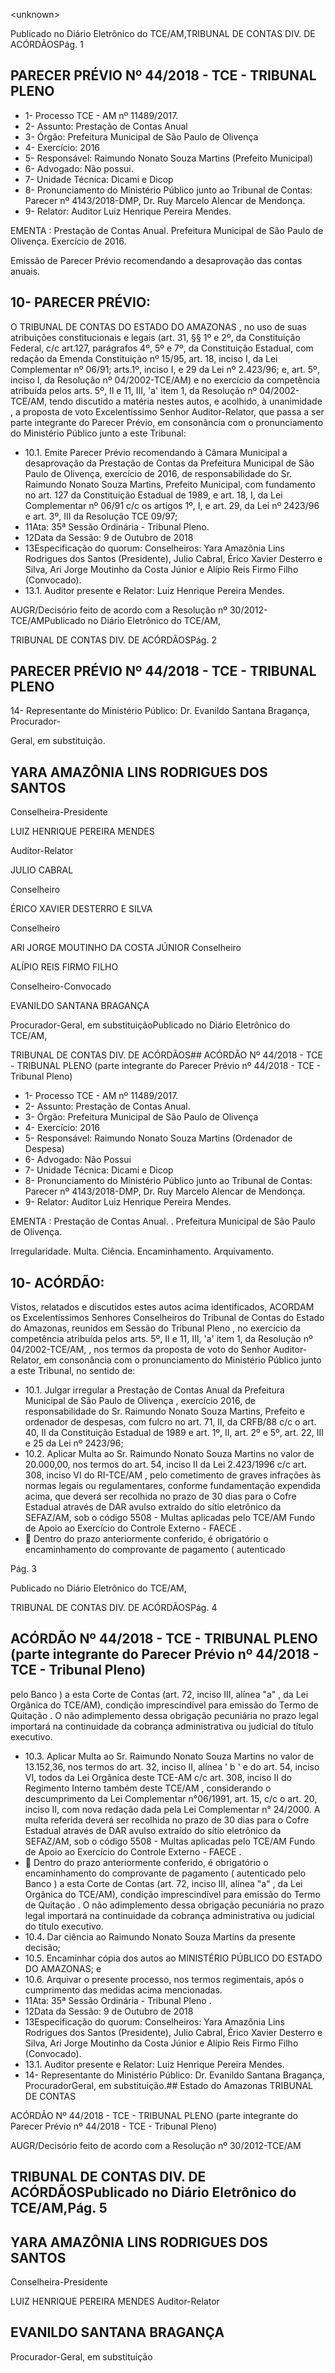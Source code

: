 &lt;unknown&gt;

Publicado  no  Diário Eletrônico do TCE/AM,TRIBUNAL DE CONTAS DIV. DE  ACÓRDÃOSPág. 1

## PARECER PRÉVIO Nº 44/2018 - TCE - TRIBUNAL PLENO

- 1- Processo TCE - AM nº 11489/2017.
- 2- Assunto: Prestação de Contas Anual
- 3- Órgão: Prefeitura Municipal de São Paulo de Olivença
- 4- Exercício: 2016
- 5- Responsável: Raimundo Nonato Souza Martins (Prefeito Municipal)
- 6- Advogado: Não possui.
- 7- Unidade Técnica: Dicami e Dicop
- 8- Pronunciamento  do Ministério  Público  junto  ao Tribunal  de Contas: Parecer  nº 4143/2018-DMP,  Dr. Ruy Marcelo Alencar de Mendonça.
- 9- Relator: Auditor Luiz Henrique Pereira Mendes.

EMENTA : Prestação  de  Contas  Anual.  Prefeitura Municipal  de  São  Paulo  de  Olivença.  Exercício  de 2016.

Emissão de Parecer Prévio recomendando a desaprovação das contas anuais.

## 10-  PARECER PRÉVIO:

O  TRIBUNAL  DE  CONTAS  DO  ESTADO  DO  AMAZONAS ,  no  uso  de  suas atribuições  constitucionais  e  legais  (art.  31,  §§  1º  e  2º,  da  Constituição  Federal,  c/c art.127,  parágrafos  4º,  5º  e  7º,  da  Constituição  Estadual,  com  redação  da  Emenda Constituição nº 15/95, art. 18, inciso I, da Lei Complementar nº 06/91; arts.1º, inciso I, e 29  da  Lei  nº  2.423/96;  e,  art.  5º,  inciso  I,  da  Resolução  nº  04/2002-TCE/AM)  e  no exercício da competência atribuída pelos arts. 5º, II e 11, III, 'a' item 1, da Resolução nº 04/2002-TCE/AM, tendo discutido a matéria nestes autos, e acolhido, à unanimidade , a proposta  de  voto Excelentíssimo  Senhor  Auditor-Relator, que  passa  a  ser  parte integrante  do  Parecer  Prévio, em  consonância com  o  pronunciamento  do  Ministério Público junto a este Tribunal:

- 10.1. Emite Parecer Prévio recomendando à Câmara Municipal a desaprovação da Prestação de Contas da Prefeitura Municipal de São Paulo  de  Olivença,  exercício  de  2016,  de  responsabilidade  do Sr. Raimundo Nonato Souza  Martins, Prefeito  Municipal, com fundamento no  art.  127  da  Constituição  Estadual  de  1989,  e  art.  18,  I,  da  Lei Complementar nº 06/91 c/c os artigos 1º, I, e art. 29, da Lei nº 2423/96 e art. 3º, III da Resolução TCE 09/97;
- 11Ata: 35ª Sessão Ordinária - Tribunal Pleno.
- 12Data da Sessão: 9 de Outubro de 2018
- 13Especificação  do  quorum: Conselheiros: Yara  Amazônia  Lins  Rodrigues  dos Santos (Presidente), Julio Cabral, Érico Xavier Desterro e Silva, Ari Jorge Moutinho da Costa Júnior e Alípio Reis Firmo Filho (Convocado).
- 13.1. Auditor presente e Relator: Luiz Henrique Pereira Mendes.

AUGR/Decisório feito de acordo com a Resolução nº 30/2012-TCE/AMPublicado  no  Diário Eletrônico do TCE/AM,

TRIBUNAL DE CONTAS DIV. DE  ACÓRDÃOSPág. 2

## PARECER PRÉVIO Nº 44/2018 - TCE - TRIBUNAL PLENO

14-  Representante do Ministério Público: Dr. Evanildo Santana Bragança, Procurador-

Geral, em substituição.

## YARA AMAZÔNIA LINS RODRIGUES DOS SANTOS

Conselheira-Presidente

LUIZ HENRIQUE PEREIRA MENDES

Auditor-Relator

JULIO CABRAL

Conselheiro

ÉRICO XAVIER DESTERRO E SILVA

Conselheiro

ARI JORGE MOUTINHO DA COSTA JÚNIOR Conselheiro

ALÍPIO REIS FIRMO FILHO

Conselheiro-Convocado

EVANILDO SANTANA BRAGANÇA

Procurador-Geral, em substituiçãoPublicado  no  Diário Eletrônico do TCE/AM,

TRIBUNAL DE CONTAS DIV. DE  ACÓRDÃOS## ACÓRDÃO Nº 44/2018 - TCE - TRIBUNAL PLENO (parte integrante do Parecer Prévio nº 44/2018 - TCE - Tribunal Pleno)

- 1- Processo TCE - AM nº 11489/2017.
- 2- Assunto: Prestação de Contas Anual.
- 3- Órgão: Prefeitura Municipal de São Paulo de Olivença
- 4- Exercício: 2016
- 5- Responsável: Raimundo Nonato Souza Martins (Ordenador de Despesa)
- 6- Advogado: Não Possui
- 7- Unidade Técnica: Dicami e Dicop
- 8- Pronunciamento  do Ministério  Público  junto  ao Tribunal  de Contas: Parecer  nº 4143/2018-DMP,  Dr. Ruy Marcelo Alencar de Mendonça.
- 9- Relator: Auditor Luiz Henrique Pereira Mendes.

EMENTA :  Prestação  de  Contas  Anual.  .  Prefeitura Municipal de São Paulo de Olivença.

Irregularidade. Multa. Ciência. Encaminhamento. Arquivamento.

## 10-  ACÓRDÃO:

Vistos, relatados e discutidos estes autos acima identificados, ACORDAM os Excelentíssimos Senhores Conselheiros do Tribunal de Contas do Estado do Amazonas, reunidos em Sessão do Tribunal Pleno , no exercício da competência atribuída pelos arts. 5º, II  e 11,  III, 'a' item 1, da Resolução nº 04/2002-TCE/AM, , nos termos da proposta de voto do  Senhor Auditor-Relator, em consonância com o pronunciamento do Ministério Público junto a este Tribunal, no sentido de:

- 10.1. Julgar irregular a Prestação de Contas Anual da Prefeitura Municipal de São Paulo de Olivença , exercício 2016, de responsabilidade do Sr. Raimundo  Nonato  Souza  Martins,  Prefeito  e  ordenador  de  despesas, com fulcro no art. 71, II, da CRFB/88 c/c o art. 40,  II da Constituição Estadual de  1989 e art. 1º,  II, art. 2º e 5º, art. 22,  III e 25 da Lei nº 2423/96;
- 10.2.  Aplicar  Multa ao  Sr.  Raimundo  Nonato  Souza  Martins  no  valor  de 20.000,00, nos termos do art.  54,  inciso II da Lei 2.423/1996 c/c art. 308, inciso VI do RI-TCE/AM , pelo cometimento de graves infrações às normas legais ou regulamentares, conforme fundamentação expendida acima,  que  deverá  ser  recolhida  no  prazo  de  30  dias  para  o  Cofre Estadual através de DAR  avulso extraído do sítio eletrônico da SEFAZ/AM,  sob  o código  5508  -  Multas  aplicadas  pelo  TCE/AM  Fundo de Apoio ao Exercício do Controle Externo - FAECE .
-  Dentro do prazo anteriormente conferido, é obrigatório o encaminhamento  do  comprovante  de  pagamento  ( autenticado

Pág. 3

Publicado  no  Diário Eletrônico do TCE/AM,

TRIBUNAL DE CONTAS DIV. DE  ACÓRDÃOSPág. 4

## ACÓRDÃO Nº 44/2018 - TCE - TRIBUNAL PLENO (parte integrante do Parecer Prévio nº 44/2018 - TCE - Tribunal Pleno)

pelo Banco ) a esta Corte de Contas (art. 72, inciso III, alínea "a" , da  Lei  Orgânica  do  TCE/AM),  condição  imprescindível  para emissão  do Termo  de  Quitação .  O  não  adimplemento  dessa obrigação pecuniária no prazo legal importará na continuidade da cobrança administrativa ou judicial do título executivo.

- 10.3.  Aplicar  Multa ao  Sr.  Raimundo  Nonato  Souza  Martins  no  valor  de 13.152,36,  nos  termos  do art.  32,  inciso  II,  alínea  ' b '  e  do  art.  54, inciso VI, todos da Lei Orgânica deste TCE-AM c/c art. 308, inciso II do Regimento  Interno também  deste  TCE/AM , considerando o descumprimento da Lei Complementar n°06/1991, art. 15, c/c o art. 20, inciso II, com nova redação dada pela Lei Complementar n° 24/2000. A multa  referida  deverá  ser  recolhida  no  prazo  de  30  dias  para  o  Cofre Estadual através de DAR  avulso extraído do sítio eletrônico da SEFAZ/AM,  sob  o código  5508  -  Multas  aplicadas  pelo  TCE/AM  Fundo de Apoio ao Exercício do Controle Externo - FAECE .
-  Dentro do prazo anteriormente conferido, é obrigatório o encaminhamento  do  comprovante  de  pagamento  ( autenticado pelo Banco ) a esta Corte de Contas (art. 72, inciso III, alínea "a" , da  Lei  Orgânica  do  TCE/AM),  condição  imprescindível  para emissão  do Termo  de  Quitação .  O  não  adimplemento  dessa obrigação pecuniária no prazo legal importará na continuidade da cobrança administrativa ou judicial do título executivo.
- 10.4. Dar ciência ao Raimundo Nonato Souza Martins da presente decisão;
- 10.5. Encaminhar cópia dos autos ao MINISTÉRIO PÚBLICO DO ESTADO DO AMAZONAS; e
- 10.6. Arquivar o presente processo, nos termos regimentais, após o cumprimento das medidas acima mencionadas.
- 11Ata: 35ª Sessão Ordinária - Tribunal Pleno .
- 12Data da Sessão: 9 de Outubro de 2018
- 13Especificação  do  quorum: Conselheiros: Yara  Amazônia  Lins  Rodrigues  dos Santos (Presidente), Julio Cabral, Érico Xavier Desterro e Silva, Ari Jorge Moutinho da Costa Júnior e Alípio Reis Firmo Filho (Convocado).
- 13.1. Auditor presente e Relator: Luiz Henrique Pereira Mendes.
- 14-  Representante do Ministério Público: Dr. Evanildo Santana Bragança, ProcuradorGeral, em substituição.## Estado do Amazonas TRIBUNAL DE CONTAS

ACÓRDÃO Nº 44/2018 - TCE - TRIBUNAL PLENO (parte integrante do Parecer Prévio nº 44/2018 - TCE - Tribunal Pleno)

AUGR/Decisório feito de acordo com a Resolução nº 30/2012-TCE/AM

## TRIBUNAL DE CONTAS DIV. DE  ACÓRDÃOSPublicado  no  Diário Eletrônico do TCE/AM,Pág. 5

## YARA AMAZÔNIA LINS RODRIGUES DOS SANTOS

Conselheira-Presidente

LUIZ HENRIQUE PEREIRA MENDES Auditor-Relator

## EVANILDO SANTANA BRAGANÇA

Procurador-Geral, em substituição